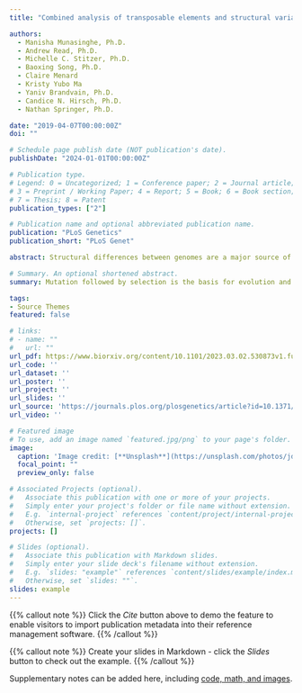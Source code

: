 ```yaml
---
title: "Combined analysis of transposable elements and structural variation in maize genomes reveals genome contraction outpaces expansion"

authors:
  - Manisha Munasinghe, Ph.D.
  - Andrew Read, Ph.D.
  - Michelle C. Stitzer, Ph.D.
  - Baoxing Song, Ph.D.
  - Claire Menard
  - Kristy Yubo Ma
  - Yaniv Brandvain, Ph.D.
  - Candice N. Hirsch, Ph.D.
  - Nathan Springer, Ph.D.

date: "2019-04-07T00:00:00Z"
doi: ""

# Schedule page publish date (NOT publication's date).
publishDate: "2024-01-01T00:00:00Z"

# Publication type.
# Legend: 0 = Uncategorized; 1 = Conference paper; 2 = Journal article;
# 3 = Preprint / Working Paper; 4 = Report; 5 = Book; 6 = Book section;
# 7 = Thesis; 8 = Patent
publication_types: ["2"]

# Publication name and optional abbreviated publication name.
publication: "PLoS Genetics"
publication_short: "PLoS Genet"

abstract: Structural differences between genomes are a major source of genetic variation that contributes to phenotypic differences. Transposable elements, mobile genetic sequences capable of increasing their copy number and propagating themselves within genomes, can generate structural variation. However, their repetitive nature makes it difficult to characterize fine-scale differences in their presence at specific positions, limiting our understanding of their impact on genome variation. Domesticated maize is a particularly good system for exploring the impact of transposable element proliferation as over 70% of the genome is annotated as transposable elements. High-quality transposable element annotations were recently generated for de-novo genome assemblies of 26 diverse inbred maize lines. We generated base-pair resolved pairwise alignments between the B73 maize reference genome and the remaining 25 inbred maize line assemblies. From this data, we classified transposable elements as either shared or polymorphic in a given pairwise comparison. Our analysis uncovered substantial structural variation between lines, representing both putative insertion and deletion events. Putative insertions in SNP depleted regions, which represent recently diverged identity by state blocks, suggest some TE families may still be active. However, our analysis reveals that, genome-wide, deletions of transposable elements account for more structural variation than insertions. These deletions are often large structural variants containing multiple transposable elements. Combined, our results highlight how transposable elements contribute to structural variation and demonstrate that deletion events are a major contributor to genomic differences.

# Summary. An optional shortened abstract.
summary: Mutation followed by selection is the basis for evolution and drives diversification. These mutations can be small single nucleotide changes or larger insertions or deletions of DNA sequence, referred to as structural variants. Structural variation is often associated with the repetitive nature and functional activity of transposable elements. Here, we used whole genome alignments to identify structural variation between the maize reference genome and 25 other inbred maize lines. We intersected these genomic structural variants with publicly available transposable element annotations to determine what proportion of the structural variation is annotated as transposable element. The make-up of transposable elements at each structural variant allowed us to predict whether the variant represented a likely insertion or deletion event. We find that many variants are likely deletion events composed of multiple transposable element types, as well as sequence that did not originate from a transposable element. Our results demonstrate the role that transposable elements play in generating genomic diversity and provide a valuable resource for future studies of diversity across transposon-rich maize genomes.

tags:
- Source Themes
featured: false

# links:
# - name: ""
#   url: ""
url_pdf: https://www.biorxiv.org/content/10.1101/2023.03.02.530873v1.full.pdf
url_code: ''
url_dataset: ''
url_poster: ''
url_project: ''
url_slides: ''
url_source: 'https://journals.plos.org/plosgenetics/article?id=10.1371/journal.pgen.1011086'
url_video: ''

# Featured image
# To use, add an image named `featured.jpg/png` to your page's folder. 
image:
  caption: 'Image credit: [**Unsplash**](https://unsplash.com/photos/jdD8gXaTZsc)'
  focal_point: ""
  preview_only: false

# Associated Projects (optional).
#   Associate this publication with one or more of your projects.
#   Simply enter your project's folder or file name without extension.
#   E.g. `internal-project` references `content/project/internal-project/index.md`.
#   Otherwise, set `projects: []`.
projects: []

# Slides (optional).
#   Associate this publication with Markdown slides.
#   Simply enter your slide deck's filename without extension.
#   E.g. `slides: "example"` references `content/slides/example/index.md`.
#   Otherwise, set `slides: ""`.
slides: example
---
```


{{% callout note %}}
Click the *Cite* button above to demo the feature to enable visitors to import publication metadata into their reference management software.
{{% /callout %}}

{{% callout note %}}
Create your slides in Markdown - click the *Slides* button to check out the example.
{{% /callout %}}

Supplementary notes can be added here, including [code, math, and images](https://wowchemy.com/docs/writing-markdown-latex/).
